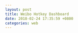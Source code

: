 ```yaml
---
layout: post
title: Weibo Hotkey Dashboard
date: 2018-02-24 17:35:59 +0800
categories: web
---
```


<div id="weibo_top10" style="width: 100%; min-height: 600px"></div>
<div id="weibo_key_num" style="width: 100%; min-height: 600px"></div>
<div id="weibo_lastweek_hotkey" style="width: 100%; min-height: 800px"></div>

<script type="text/javascript">

// 基于准备好的dom，初始化echarts实例
var weibo_top10_chart = echarts.init(document.getElementById('weibo_top10'));
var weibo_key_num_chart = echarts.init(document.getElementById('weibo_key_num'));
var weibo_lastweek_hotkey_chart = echarts.init(document.getElementById('weibo_lastweek_hotkey'));

function updateBarChart(element,title) {
$.getJSON('http://feed.genghuiluo.cn/weibo/top10.json', function(data){

	var xdata = [];
	var ydata = [];

	$.each( data, function( key, val ) {
		xdata.push(val.key_text);	
		ydata.push(val.on_rank_cnt);	
        });

  	var option = {
            title: {
                text: title,
		x: 'center'	
            },
            tooltip: {},
            grid: {
                y2: 140
            },
	    toolbox: {
		x: 'left',
	        feature: {
	            saveAsImage: {}
	        }
	    },
            xAxis: {
                data: xdata,
		axisLine:{  
                    lineStyle:{  
                        color:'black',  
                        width: 2
                    }  
                },
		axisLabel: {
			interval: 0, //横轴信息全部显示
                	rotate: -20,
                }
            },
            yAxis: {
            	axisLine:{  
                    lineStyle:{  
                        color:'black',  
                        width: 2  
                    }  
                },
                splitNumber: 10
            },
            series: [{
                name: '热度',
                type: 'bar',
                itemStyle: {
                normal: {
　　　　　　　　//好，这里就是重头戏了，定义一个list，然后根据所以取得不同的值，这样就实现了，
                        color: function(params) {
                            // build a color map as your need.
                            var colorList = [
                              '#C1232B','#B5C334','#FCCE10','#E87C25','#27727B',
                               '#FE8463','#9BCA63','#FAD860','#F3A43B','#60C0DD',
                               '#D7504B','#C6E579','#F4E001','#F0805A','#26C0C0'
                            ];
                            return colorList[params.dataIndex]
                        },
　　　　　　　　　　　　　　//以下为是否显示，显示位置和显示格式的设置了
                        label: {
                            show: true,
                            position: 'top',
                            formatter: '{c}\n'
                        }
                    }
                },
　　　　　　　　//设置柱的宽度，要是数据太少，柱子太宽不美观~
　　　　　　　　barWidth: 50,
                data: ydata,
            }]
        };
  
	element.setOption(option);

	})
}

function updateLineChart(element,title) {
$.getJSON('http://feed.genghuiluo.cn/weibo/key_num.json', function(data){


	var xdata = [];
	var max_key_num = [];
	var large_3_max = [];
	var large_10_max = [];

	$.each( data, function( key, val ) {
		xdata.push(val.dayofweek);	
		max_key_num.push(val.max_key_num);	
		large_3_max.push(val.large_3_max);	
		large_10_max.push(val.large_10_max);	
        });

	option = {
	    title: {
	        text: title,
		x: 'center'
	    },
	    tooltip: {
	        trigger: 'axis'
	    },
	    legend: {
	        data: ['MAX_TOP3','MAX_>3','MAX_>10'],
		x: 'right'
	    },
	    grid: {
	        left: '3%',
	        right: '4%',
	        bottom: '3%',
	        containLabel: true
	    },
	    toolbox: {
		x: 'left',
	        feature: {
	            saveAsImage: {}
	        }
	    },
	    xAxis: {
	        type: 'category',
	        data: xdata
	    },
	    yAxis: {
	        type: 'value'
	    },
	    series: [
	        {
	            name:'MAX_TOP3',
	            type:'line',
	            //step:'start',
	            data:max_key_num
	        },
	        {
	            name:'MAX_>3',
	            type:'line',
	            //step:'middle',
	            data:large_3_max
	        },
	        {
	            name:'MAX_>10',
	            type:'line',
	            //step:'end',
	            data:large_10_max
	        },
	    ]
	};
 
	element.setOption(option);

	})
}


function updatePunchCard(element,title) {
$.getJSON('http://feed.genghuiluo.cn/weibo/lastweek_hotkey.json', function(data){

	var hours = ['0', '1', '2', '3', '4', '5', '6', '7', '8', '9', '10', '11', '12', '13', '14', '15', '16', '17', '18', '19', '20', '21', '22', '23'];
	var days = ['Saturday', 'Friday', 'Thursday', 'Wednesday', 'Tuesday', 'Monday', 'Sunday'];
	var ydatas = [];
	var ydata = {};
	var ydata_d = [];
	var ldata = [];

	$.each( data, function( key, val ) {
		if ( ldata.indexOf(val.key_text) === -1 ) {
			ydata['name'] = val.key_text;
			ydata['type'] = 'scatter';
			ydata['coordinateSystem'] = 'polar';
			ydata['symbolSize'] = function (val) {return val[2] * 2;};
			ydata['data'] = ydata_d;
			ydatas.push(ydata);
	
			ydata = {};
			ydata_d = [];
			
			ldata.push(val.key_text);
			ydata_d.push([val.day, val.hour, val.key_num, val.key_text]);
		} else {
			ydata_d.push([val.day, val.hour, val.key_num, val.key_text]);
		}
        });

	option = {
	    title: {
	        text: title,
		x: 'center'
	    },
	    legend: {
	        data: ['#Hotkey'],
	        left: 'right'
	    },
	    polar: {},
	    tooltip: {
	        formatter: function (params) {
	            return params.value[3];
	        }
	    },
	    angleAxis: {
	        type: 'category',
	        data: hours,
	        boundaryGap: false,
	        splitLine: {
	            show: true,
	            lineStyle: {
	                color: '#999',
	                type: 'dashed'
	            }
	        },
	        axisLine: {
	            show: false
	        }
	    },
	    radiusAxis: {
	        type: 'category',
	        data: days,
	        axisLine: {
	            show: false
	        },
	        axisLabel: {
	            rotate: 45
	        }
	    },
	    series: ydatas 
	};

	element.setOption(option);

	})
} 

$(document).ready(function() {
    updateBarChart(weibo_top10_chart,'#Hotkey# on rank count TOP10');
    updateLineChart(weibo_key_num_chart,'#Hotkey# index by DayofWeek');
    updatePunchCard(weibo_lastweek_hotkey_chart,'Last Week #Hotkey#');
});

//refresh each 1800s
// Uncaught TypeError: element.setOption is not a function
/*
var refresh=window.setInterval(function(){
    updateBarChart(weibo_top10,'#Hotkey# on rank count TOP10');
    updateLineChart(weibo_key_num_chart,'#Hotkey# index by DayofWeek');
    updatePunchCard(weibo_lastweek_hotkey_chart,'Last Week #Hotkey#');
},1800000);        
*/
</script>

